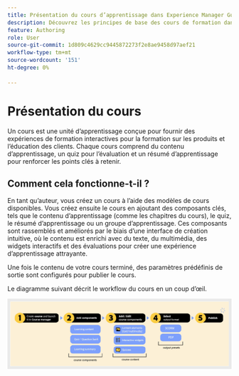 ```yaml
---
title: Présentation du cours d’apprentissage dans Experience Manager Guides
description: Découvrez les principes de base des cours de formation dans Adobe Experience Manager Guides.
feature: Authoring
role: User
source-git-commit: 1d809c4629cc9445872273f2e8ae9458d97aef21
workflow-type: tm+mt
source-wordcount: '151'
ht-degree: 0%

---
```


# Présentation du cours

Un cours est une unité d’apprentissage conçue pour fournir des expériences de formation interactives pour la formation sur les produits et l’éducation des clients.  Chaque cours comprend du contenu d’apprentissage, un quiz pour l’évaluation et un résumé d’apprentissage pour renforcer les points clés à retenir.

## Comment cela fonctionne-t-il ?

En tant qu’auteur, vous créez un cours à l’aide des modèles de cours disponibles. Vous créez ensuite le cours en ajoutant des composants clés, tels que le contenu d’apprentissage (comme les chapitres du cours), le quiz, le résumé d’apprentissage ou un groupe d’apprentissage. Ces composants sont rassemblés et améliorés par le biais d’une interface de création intuitive, où le contenu est enrichi avec du texte, du multimédia, des widgets interactifs et des évaluations pour créer une expérience d’apprentissage attrayante.

Une fois le contenu de votre cours terminé, des paramètres prédéfinis de sortie sont configurés pour publier le cours.

Le diagramme suivant décrit le workflow du cours en un coup d’œil.

![](assets/learning-course-workflow.png)

